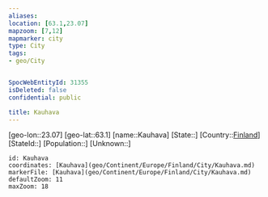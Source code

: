 ```yaml
---
aliases: 
location: [63.1,23.07]
mapzoom: [7,12] 
mapmarker: city 
type: City
tags:
- geo/City


SpocWebEntityId: 31355
isDeleted: false
confidential: public

title: Kauhava
---
```

[geo-lon::23.07]
[geo-lat::63.1]
[name::Kauhava]
[State::]
[Country::[Finland](geo/Continent/Europe/Finland.md)]
[StateId::]
[Population::]
[Unknown::]


```leaflet
id: Kauhava
coordinates: [Kauhava](geo/Continent/Europe/Finland/City/Kauhava.md)
markerFile: [Kauhava](geo/Continent/Europe/Finland/City/Kauhava.md)
defaultZoom: 11 
maxZoom: 18
```



